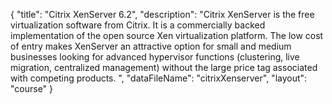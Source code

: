 {
	"title": "Citrix XenServer 6.2",
	"description": "Citrix XenServer is the free virtualization software from Citrix. It is a commercially backed implementation of the open source Xen virtualization platform. The low cost of entry makes XenServer an attractive option for small and medium businesses looking for advanced hypervisor functions (clustering, live migration, centralized management) without the large price tag associated with competing products. ",
	"dataFileName": "citrixXenserver",
	"layout": "course"
}